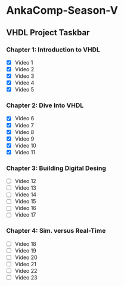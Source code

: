 # AnkaComp-Season-V

## VHDL Project Taskbar

### Chapter 1: **Introduction to VHDL**

* [x] Video 1
* [x] Video 2
* [x] Video 3
* [x] Video 4
* [x] Video 5

### Chapter 2: **Dive Into VHDL**

* [x] Video 6
* [x] Video 7
* [x] Video 8
* [x] Video 9
* [x] Video 10
* [x] Video 11

### Chapter 3: **Building Digital Desing**

* [ ] Video 12
* [ ] Video 13
* [ ] Video 14
* [ ] Video 15
* [ ] Video 16
* [ ] Video 17

### Chapter 4: **Sim. versus Real-Time**

* [ ] Video 18
* [ ] Video 19
* [ ] Video 20
* [ ] Video 21
* [ ] Video 22
* [ ] Video 23
